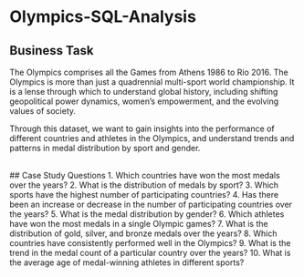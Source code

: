 # Olympics-SQL-Analysis

## Business Task
The Olympics comprises all the Games from Athens 1986 to Rio 2016. The Olympics is more than just a quadrennial multi-sport world championship. It is a lense through which to understand global history, including shifting geopolitical power dynamics, women’s empowerment, and the evolving values of society. 

Through this dataset, we want to gain insights into the performance of different countries and athletes in the Olympics, and understand trends and patterns in medal distribution by sport and gender. 

<br>
## Case Study Questions
1. Which countries have won the most medals over the years?
2. What is the distribution of medals by sport?
3. Which sports have the highest number of participating countries?
4. Has there been an increase or decrease in the number of participating countries over the years?
5. What is the medal distribution by gender?
6. Which athletes have won the most medals in a single Olympic games?
7. What is the distribution of gold, silver, and bronze medals over the years?
8. Which countries have consistently performed well in the Olympics?
9. What is the trend in the medal count of a particular country over the years?
10. What is the average age of medal-winning athletes in different sports?
